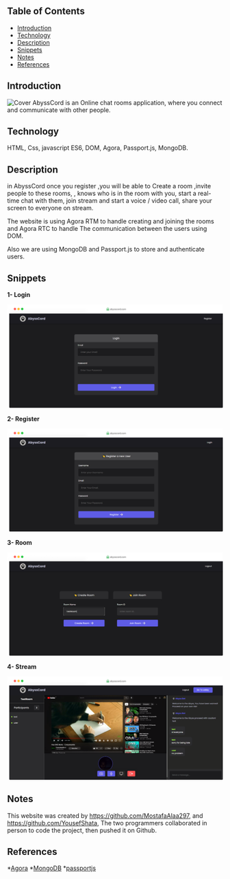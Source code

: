 ## Table of Contents

* [Introduction](#Introduction)
* [Technology](#Technology)
* [Description](#Descreption)
* [Snippets](#Snippters)
* [Notes](#Notes)
* [References](#References)

## Introduction
![Cover](/AbyssCord/Covers/GitHub-Cover.jpg)
AbyssCord is an Online chat rooms application, where you connect and communicate with other people.
## Technology
HTML, Css, javascript ES6, DOM, Agora, Passport.js, MongoDB.
## Description
in AbyssCord once you register ,you will be able to Create a room ,invite people to these rooms,
, knows who is in the room with you, start a real-time chat with them, join stream and start a
voice / video call, share your screen to everyone on stream.

The website is using Agora RTM to handle creating and joining the rooms and Agora RTC to handle The
communication between the users using DOM.

Also we are using MongoDB and Passport.js to store and authenticate users.
## Snippets
**1- Login**

![Cover](/AbyssCord/Screenshots/Login.png)

**2- Register**

![Cover](/AbyssCord/Screenshots/Register.png)

**3- Room**

![Cover](/AbyssCord/Screenshots/Room.png)

**4- Stream**

![Cover](/AbyssCord/Screenshots/Stream.png)
## Notes
This website was created by https://github.com/MostafaAlaa297, and https://github.com/YousefShata, The two programmers collaborated in person to code the project, then pushed it on Github.
## References
*[Agora](https://docs.agora.io/en/)
*[MongoDB](https://www.mongodb.com/)
*[passportjs](https://www.passportjs.org/)

